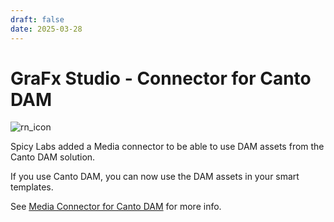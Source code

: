 ```yaml
---
draft: false
date: 2025-03-28
---
```


# GraFx Studio - Connector for Canto DAM

![rn_icon](/assets/icon-GraFx-Studio.svg)

Spicy Labs added a Media connector to be able to use DAM assets from the Canto DAM solution.

If you use Canto DAM, you can now use the DAM assets in your smart templates.

See [Media Connector for Canto DAM](/GraFx-Studio/connectors/connector-canto/) for more info.